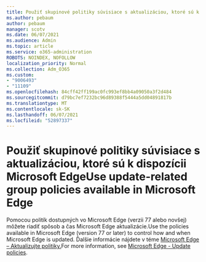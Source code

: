 ```yaml
---
title: Použiť skupinové politiky súvisiace s aktualizáciou, ktoré sú k dispozícii Microsoft Edge
ms.author: pebaum
author: pebaum
manager: scotv
ms.date: 06/07/2021
ms.audience: Admin
ms.topic: article
ms.service: o365-administration
ROBOTS: NOINDEX, NOFOLLOW
localization_priority: Normal
ms.collection: Adm_O365
ms.custom:
- "9006493"
- "11109"
ms.openlocfilehash: 84cff42ff199ac0fc993ef8bb4a09050a3f2d484
ms.sourcegitcommit: d79bc7ef7232bc96d89388f5444a5dd04891817b
ms.translationtype: MT
ms.contentlocale: sk-SK
ms.lasthandoff: 06/07/2021
ms.locfileid: "52897337"
---
```

# <a name="use-update-related-group-policies-available-in-microsoft-edge"></a><span data-ttu-id="0a7f0-102">Použiť skupinové politiky súvisiace s aktualizáciou, ktoré sú k dispozícii Microsoft Edge</span><span class="sxs-lookup"><span data-stu-id="0a7f0-102">Use update-related group policies available in Microsoft Edge</span></span>

<span data-ttu-id="0a7f0-103">Pomocou politík dostupných vo Microsoft Edge (verzii 77 alebo novšej) môžete riadiť spôsob a čas Microsoft Edge aktualizácie.</span><span class="sxs-lookup"><span data-stu-id="0a7f0-103">Use the policies available in Microsoft Edge (version 77 or later) to control how and when Microsoft Edge is updated.</span></span> <span data-ttu-id="0a7f0-104">Ďalšie informácie nájdete v téme [Microsoft Edge – Aktualizujte politiky.](/DeployEdge/microsoft-edge-update-policies#available-policies)</span><span class="sxs-lookup"><span data-stu-id="0a7f0-104">For more information, see [Microsoft Edge - Update policies](/DeployEdge/microsoft-edge-update-policies#available-policies).</span></span>
